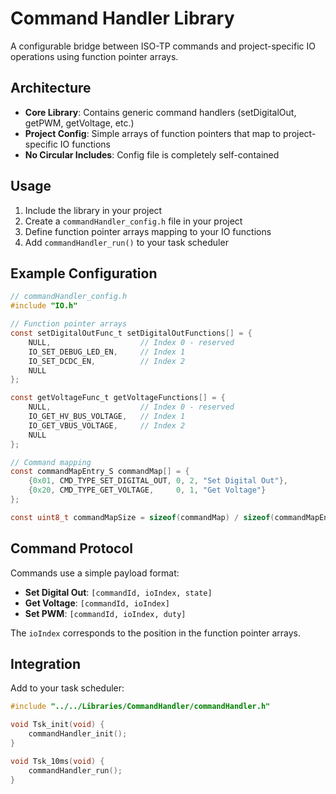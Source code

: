 # Command Handler Library

A configurable bridge between ISO-TP commands and project-specific IO operations using function pointer arrays.

## Architecture

- **Core Library**: Contains generic command handlers (setDigitalOut, getPWM, getVoltage, etc.)
- **Project Config**: Simple arrays of function pointers that map to project-specific IO functions
- **No Circular Includes**: Config file is completely self-contained

## Usage

1. Include the library in your project
2. Create a `commandHandler_config.h` file in your project  
3. Define function pointer arrays mapping to your IO functions
4. Add `commandHandler_run()` to your task scheduler

## Example Configuration

```c
// commandHandler_config.h
#include "IO.h"

// Function pointer arrays
const setDigitalOutFunc_t setDigitalOutFunctions[] = {
    NULL,                    // Index 0 - reserved
    IO_SET_DEBUG_LED_EN,     // Index 1  
    IO_SET_DCDC_EN,          // Index 2
    NULL
};

const getVoltageFunc_t getVoltageFunctions[] = {
    NULL,                    // Index 0 - reserved
    IO_GET_HV_BUS_VOLTAGE,   // Index 1
    IO_GET_VBUS_VOLTAGE,     // Index 2
    NULL
};

// Command mapping
const commandMapEntry_S commandMap[] = {
    {0x01, CMD_TYPE_SET_DIGITAL_OUT, 0, 2, "Set Digital Out"},
    {0x20, CMD_TYPE_GET_VOLTAGE,     0, 1, "Get Voltage"}
};

const uint8_t commandMapSize = sizeof(commandMap) / sizeof(commandMapEntry_S);
```

## Command Protocol

Commands use a simple payload format:
- **Set Digital Out**: `[commandId, ioIndex, state]`
- **Get Voltage**: `[commandId, ioIndex]`
- **Set PWM**: `[commandId, ioIndex, duty]`

The `ioIndex` corresponds to the position in the function pointer arrays.

## Integration

Add to your task scheduler:

```c
#include "../../Libraries/CommandHandler/commandHandler.h"

void Tsk_init(void) {
    commandHandler_init();
}

void Tsk_10ms(void) {
    commandHandler_run();
}
```